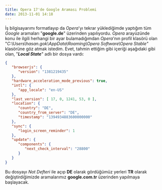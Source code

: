 ```yaml
---
title: Opera 17'de Google Araması Problemi
date: 2013-11-01 14:18
---
```


İş bilgisayarımı formatlayıp da *Opera*'yı tekrar yüklediğimde yaptığım tüm *Google* aramaları "**google.de**" üzerinden yapılıyordu. *Opera* arayüzünde konu ile ilgili herhangi bir ayar bulamadığımdan *Opera*'nın profil klasörü olan "*C:\Users\hasan.gok\AppData\Roaming\Opera Software\Opera Stable"* klasörüne göz atmak istedim. Evet, tahmin ettiğim gibi içeriği aşağıdaki gibi olan, "***Local State***" adlı bir dosya vardı:

<!--more-->
```json
{
   "browserjs": {
      "version": "1381219435"
   },
   "hardware_acceleration_mode_previous": true,
   "intl": {
      "app_locale": "en-US"
   },
   "last_version": [ 17, 0, 1241, 53, 0 ],
   "location": {
      "country": "DE",
      "country_from_server": "DE",
      "timestamp": "1394934883600000000"
   },
   "sync": {
      "login_screen_reminder": 1
   },
   "update": {
      "components": {
         "next_check_interval": "28800"
      }
   }
}
```
Bu dosyayı *Not Defteri* ile açıp **DE** olarak gördüğümüz yerleri **TR** olarak değiştirdiğimizde aramalarımız **google.com.tr** üzerinden yapılmaya başlayacak.
